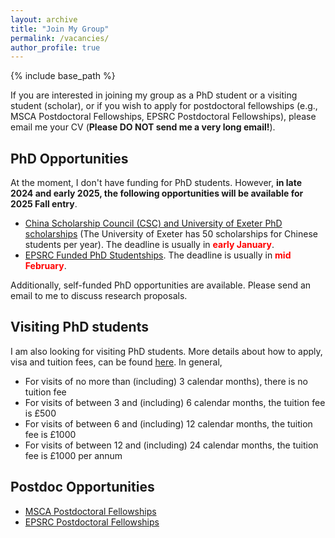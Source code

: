 ```yaml
---
layout: archive
title: "Join My Group"
permalink: /vacancies/
author_profile: true
---
```

{% include base_path %}

If you are interested in joining my group as a PhD student or a visiting student (scholar), or if you wish to apply for postdoctoral fellowships (e.g., MSCA Postdoctoral Fellowships, EPSRC Postdoctoral Fellowships), please email me your CV (**Please DO NOT send me a very long email!**).

PhD Opportunities
-------------
At the moment, I don't have funding for PhD students. However, **in late 2024 and early 2025, the following opportunities will be available for 2025 Fall entry**. 

- [China Scholarship Council (CSC) and University of Exeter PhD scholarships](https://www.exeter.ac.uk/study/pg-research/csc-scholarships/) (The University of Exeter has 50 scholarships for Chinese students per year). The deadline is usually in **<span style="color: red;">early January</span>**.
- [EPSRC Funded PhD Studentships](https://www.exeter.ac.uk/study/pg-research/funding/phdfunding/epsrc-dtp-studentships/). The deadline is usually in **<span style="color: red;">mid February</span>**.

Additionally, self-funded PhD opportunities are available. Please send an email to me to discuss research proposals.

Visiting PhD students
-------------

I am also looking for visiting PhD students. More details about how to apply, visa and tuition fees, can be found [here](https://as.exeter.ac.uk/academic-policy-standards/tqa-manual/pgr/visitingpgrstudents/). In general,

- For visits of no more than (including) 3 calendar months), there is no tuition fee
- For visits of between 3 and (including) 6 calendar months, the tuition fee is £500
- For visits of between 6 and (including) 12 calendar months, the tuition fee is £1000
- For visits of between 12 and (including) 24 calendar months, the tuition fee is £1000 per annum

Postdoc Opportunities
-------------

- [MSCA Postdoctoral Fellowships](https://marie-sklodowska-curie-actions.ec.europa.eu/calls/msca-postdoctoral-fellowships-2024)
- [EPSRC Postdoctoral Fellowships](https://www.ukri.org/opportunity/epsrc-post-doctoral-fellowships-dec-2023-responsive-mode/)

